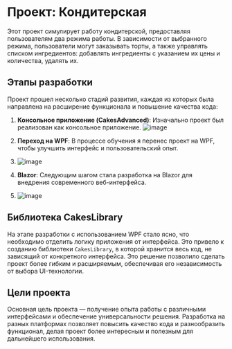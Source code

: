 # Проект: Кондитерская

Этот проект симулирует работу кондитерской, предоставляя пользователям два режима работы. В зависимости от выбранного режима, пользователи могут заказывать торты, а также управлять списком ингредиентов: добавлять ингредиенты с указанием их цены и количества, удалять их.

## Этапы разработки

Проект прошел несколько стадий развития, каждая из которых была направлена на расширение функционала и повышение качества кода:

1. **Консольное приложение (CakesAdvanced)**: Изначально проект был реализован как консольное приложение.
  ![image](https://github.com/user-attachments/assets/5961bed6-fdd2-4145-a048-9cdad5a3f9e2)

3. **Переход на WPF**: В процессе обучения я перенес проект на WPF, чтобы улучшить интерфейс и пользовательский опыт.
4. ![image](https://github.com/user-attachments/assets/3d575382-0d7e-4a9a-97cf-cb52098b7754)

5. **Blazor**: Следующим шагом стала разработка на Blazor для внедрения современного веб-интерфейса.
6. ![image](https://github.com/user-attachments/assets/0fd717b7-3cc4-41e8-a3e6-e91f0b9d4e22)

## Библиотека CakesLibrary

На этапе разработки с использованием WPF стало ясно, что необходимо отделить логику приложения от интерфейса. Это привело к созданию библиотеки `CakesLibrary`, в которой хранится весь код, не зависящий от конкретного интерфейса. Это решение позволило сделать проект более гибким и расширяемым, обеспечивая его независимость от выбора UI-технологии.

## Цели проекта

Основная цель проекта — получение опыта работы с различными интерфейсами и обеспечение универсальности решения. Разработка на разных платформах позволяет повысить качество кода и разнообразить функционал, делая проект более интересным и полезным для дальнейшего использования.
